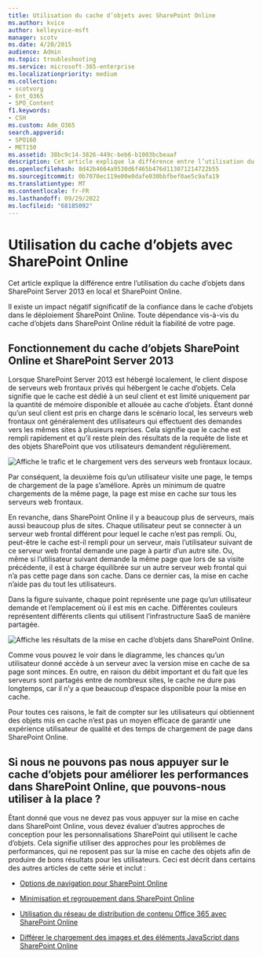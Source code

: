 ```yaml
---
title: Utilisation du cache d’objets avec SharePoint Online
ms.author: kvice
author: kelleyvice-msft
manager: scotv
ms.date: 4/20/2015
audience: Admin
ms.topic: troubleshooting
ms.service: microsoft-365-enterprise
ms.localizationpriority: medium
ms.collection:
- scotvorg
- Ent_O365
- SPO_Content
f1.keywords:
- CSH
ms.custom: Adm_O365
search.appverid:
- SPO160
- MET150
ms.assetid: 38bc9c14-3826-449c-beb6-b1003bcbeaaf
description: Cet article explique la différence entre l’utilisation du cache d’objets dans SharePoint Server 2013 en local et SharePoint Online.
ms.openlocfilehash: 8d42b4664a9530d6f465b476d113071214722b55
ms.sourcegitcommit: 0b7070ec119e00e0dafe030bbfbef0ae5c9afa19
ms.translationtype: MT
ms.contentlocale: fr-FR
ms.lasthandoff: 09/29/2022
ms.locfileid: "68185092"
---
```

# <a name="using-the-object-cache-with-sharepoint-online"></a>Utilisation du cache d’objets avec SharePoint Online

Cet article explique la différence entre l’utilisation du cache d’objets dans SharePoint Server 2013 en local et SharePoint Online.
  
Il existe un impact négatif significatif de la confiance dans le cache d’objets dans le déploiement SharePoint Online. Toute dépendance vis-à-vis du cache d’objets dans SharePoint Online réduit la fiabilité de votre page. 
  
## <a name="how-the-sharepoint-online-and-sharepoint-server-2013-object-cache-works"></a>Fonctionnement du cache d’objets SharePoint Online et SharePoint Server 2013

Lorsque SharePoint Server 2013 est hébergé localement, le client dispose de serveurs web frontaux privés qui hébergent le cache d’objets. Cela signifie que le cache est dédié à un seul client et est limité uniquement par la quantité de mémoire disponible et allouée au cache d’objets. Étant donné qu’un seul client est pris en charge dans le scénario local, les serveurs web frontaux ont généralement des utilisateurs qui effectuent des demandes vers les mêmes sites à plusieurs reprises. Cela signifie que le cache est rempli rapidement et qu’il reste plein des résultats de la requête de liste et des objets SharePoint que vos utilisateurs demandent régulièrement.
  
![Affiche le trafic et le chargement vers des serveurs web frontaux locaux.](../media/a0d38b36-4909-4abb-8d4e-4930814bb3de.png)
  
Par conséquent, la deuxième fois qu’un utilisateur visite une page, le temps de chargement de la page s’améliore. Après un minimum de quatre chargements de la même page, la page est mise en cache sur tous les serveurs web frontaux.
  
En revanche, dans SharePoint Online il y a beaucoup plus de serveurs, mais aussi beaucoup plus de sites. Chaque utilisateur peut se connecter à un serveur web frontal différent pour lequel le cache n’est pas rempli. Ou, peut-être le cache est-il rempli pour un serveur, mais l’utilisateur suivant de ce serveur web frontal demande une page à partir d’un autre site. Ou, même si l’utilisateur suivant demande la même page que lors de sa visite précédente, il est à charge équilibrée sur un autre serveur web frontal qui n’a pas cette page dans son cache. Dans ce dernier cas, la mise en cache n’aide pas du tout les utilisateurs.
  
Dans la figure suivante, chaque point représente une page qu’un utilisateur demande et l’emplacement où il est mis en cache. Différentes couleurs représentent différents clients qui utilisent l’infrastructure SaaS de manière partagée.
  
![Affiche les résultats de la mise en cache d’objets dans SharePoint Online.](../media/25d04011-ef83-4cb7-9e04-a6ed490f63c3.png)
  
Comme vous pouvez le voir dans le diagramme, les chances qu’un utilisateur donné accède à un serveur avec la version mise en cache de sa page sont minces. En outre, en raison du débit important et du fait que les serveurs sont partagés entre de nombreux sites, le cache ne dure pas longtemps, car il n’y a que beaucoup d’espace disponible pour la mise en cache.
  
Pour toutes ces raisons, le fait de compter sur les utilisateurs qui obtiennent des objets mis en cache n’est pas un moyen efficace de garantir une expérience utilisateur de qualité et des temps de chargement de page dans SharePoint Online.
  
## <a name="if-we-cant-rely-on-the-object-cache-to-improve-performance-in-sharepoint-online-what-do-we-use-instead"></a>Si nous ne pouvons pas nous appuyer sur le cache d’objets pour améliorer les performances dans SharePoint Online, que pouvons-nous utiliser à la place ?

Étant donné que vous ne devez pas vous appuyer sur la mise en cache dans SharePoint Online, vous devez évaluer d’autres approches de conception pour les personnalisations SharePoint qui utilisent le cache d’objets. Cela signifie utiliser des approches pour les problèmes de performances, qui ne reposent pas sur la mise en cache des objets afin de produire de bons résultats pour les utilisateurs. Ceci est décrit dans certains des autres articles de cette série et inclut :
  
- [Options de navigation pour SharePoint Online](navigation-options-for-sharepoint-online.md)
    
- [Minimisation et regroupement dans SharePoint Online](minification-and-bundling-in-sharepoint-online.md)
    
- [Utilisation du réseau de distribution de contenu Office 365 avec SharePoint Online](use-microsoft-365-cdn-with-spo.md)
    
- [Différer le chargement des images et des éléments JavaScript dans SharePoint Online](delay-loading-images-and-javascript-in-sharepoint-online.md)
    
